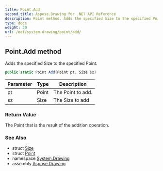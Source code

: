 ```yaml
---
title: Point.Add
second_title: Aspose.Drawing for .NET API Reference
description: Point method. Adds the specified Size to the specified Point
type: docs
weight: 30
url: /net/system.drawing/point/add/
---
```

## Point.Add method

Adds the specified Size to the specified Point.

```csharp
public static Point Add(Point pt, Size sz)
```

| Parameter | Type | Description |
| --- | --- | --- |
| pt | Point | The Point to add. |
| sz | Size | The Size to add |

### Return Value

The Point that is the result of the addition operation.

### See Also

* struct [Size](../../size/)
* struct [Point](../)
* namespace [System.Drawing](../../point/)
* assembly [Aspose.Drawing](../../../)


